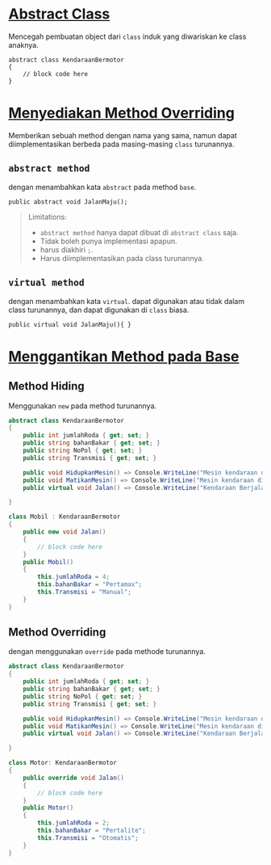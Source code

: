 # <ins>Abstract Class</ins>

Mencegah pembuatan object dari `class` induk yang diwariskan ke class anaknya.

```Csharp
abstract class KendaraanBermotor
{
    // block code here
}
```

# <ins>Menyediakan Method Overriding</ins>

Memberikan sebuah method dengan nama yang sama, namun dapat diimplementasikan berbeda pada masing-masing `class` turunannya.

## `abstract method`

dengan menambahkan kata `abstract` pada method `base`.

```Csharp
public abstract void JalanMaju();
```

> Limitations:
>
> - `abstract method` hanya dapat dibuat di `abstract class` saja.
> - Tidak boleh punya implementasi apapun.
> - harus diakhiri `;`.
> - Harus diimplementasikan pada class turunannya.

## `virtual method`

dengan menambahkan kata `virtual`. dapat digunakan atau tidak dalam class turunannya, dan dapat digunakan di `class` biasa.

```CSharp
public virtual void JalanMaju(){ }
```

# <ins>Menggantikan Method pada Base</ins>

## Method Hiding

Menggunakan `new` pada method turunannya.

```csharp
abstract class KendaraanBermotor
{
    public int jumlahRoda { get; set; }
    public string bahanBakar { get; set; }
    public string NoPol { get; set; }
    public string Transmisi { get; set; }

    public void HidupkanMesin() => Console.WriteLine("Mesin kendaraan dihidupkan");
    public void MatikanMesin() => Console.WriteLine("Mesin kendaraan dimatikan");
    public virtual void Jalan() => Console.WriteLine("Kendaraan Berjalan");

}

class Mobil : KendaraanBermotor
{
    public new void Jalan()
    {
        // block code here
    }
    public Mobil()
    {
        this.jumlahRoda = 4;
        this.bahanBakar = "Pertamax";
        this.Transmisi = "Manual";
    }
}
```

## Method Overriding
dengan menggunakan `override` pada methode turunannya.
```csharp
abstract class KendaraanBermotor
{
    public int jumlahRoda { get; set; }
    public string bahanBakar { get; set; }
    public string NoPol { get; set; }
    public string Transmisi { get; set; }

    public void HidupkanMesin() => Console.WriteLine("Mesin kendaraan dihidupkan");
    public void MatikanMesin() => Console.WriteLine("Mesin kendaraan dimatikan");
    public virtual void Jalan() => Console.WriteLine("Kendaraan Berjalan");

}

class Motor: KendaraanBermotor
{
    public override void Jalan()
    {
        // block code here
    }
    public Motor()
    {
        this.jumlahRoda = 2;
        this.bahanBakar = "Pertalite";
        this.Transmisi = "Otomatis";
    }
}
```
